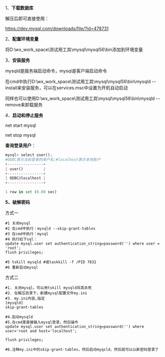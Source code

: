 1、**下载数据库**

解压后即可直接使用：

https://dev.mysql.com/downloads/file/?id=478731



2、**配置环境变量**

将D:\wx_work_space\测试用工具\mysql\mysql56\bin添加到环境变量



3、**安装服务**

mysqld是服务端启动命令，mysql是客户端启动命令

在cmd中执行D:\wx_work_space\测试用工具\mysql\mysql56\bin\mysqld --install来安装服务，可以在services.msc中设置为开机自动启动

同样也可以使用D:\wx_work_space\测试用工具\mysql\mysql56\bin\mysqld --remove来卸载服务



4、**启动和停止服务**

net start mysql

net stop mysql



**查询登录用户**：

```python
mysql> select user();
#ODBC表示当前登录的用户名;#localhost表示本地账户
+----------------+
| user()         |
+----------------+
| ODBC@localhost |
+----------------+

1 row in set (0.00 sec)
```



**5、破解密码**

方式一

```
#1 关闭mysql
#2 在cmd中执行：mysqld --skip-grant-tables
#3 在cmd中执行：mysql
#4 执行如下sql：
update mysql.user set authentication_string=password('') where user = 'root';
flush privileges;

#5 tskill mysqld #或taskkill -f /PID 7832
#6 重新启动mysql
```

方式二

```
#1. 关闭mysql，可以用tskill mysqld将其杀死
#2. 在解压目录下，新建mysql配置文件my.ini
#3. my.ini内容,指定
[mysqld]
skip-grant-tables

#4.启动mysqld
#5.在cmd里直接输入mysql登录，然后操作
update mysql.user set authentication_string=password('') where user='root and host='localhost';

flush privileges;

#6.注释my.ini中的skip-grant-tables，然后启动myqsld，然后就可以以新密码登录了
```